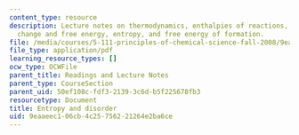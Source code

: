 ```yaml
---
content_type: resource
description: Lecture notes on thermodynamics, enthalpies of reactions, spontaneous
  change and free energy, entropy, and free energy of formation.
file: /media/courses/5-111-principles-of-chemical-science-fall-2008/9eaaeec106cb4c25756221264e2ba6ce_lecnotes17.pdf
file_type: application/pdf
learning_resource_types: []
ocw_type: OCWFile
parent_title: Readings and Lecture Notes
parent_type: CourseSection
parent_uid: 50ef108c-fdf3-2139-3c6d-b5f225678fb3
resourcetype: Document
title: Entropy and disorder
uid: 9eaaeec1-06cb-4c25-7562-21264e2ba6ce
---
```


